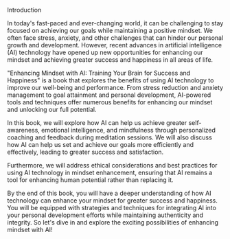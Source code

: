 Introduction

In today's fast-paced and ever-changing world, it can be challenging to stay focused on achieving our goals while maintaining a positive mindset. We often face stress, anxiety, and other challenges that can hinder our personal growth and development. However, recent advances in artificial intelligence (AI) technology have opened up new opportunities for enhancing our mindset and achieving greater success and happiness in all areas of life.

"Enhancing Mindset with AI: Training Your Brain for Success and Happiness" is a book that explores the benefits of using AI technology to improve our well-being and performance. From stress reduction and anxiety management to goal attainment and personal development, AI-powered tools and techniques offer numerous benefits for enhancing our mindset and unlocking our full potential.

In this book, we will explore how AI can help us achieve greater self-awareness, emotional intelligence, and mindfulness through personalized coaching and feedback during meditation sessions. We will also discuss how AI can help us set and achieve our goals more efficiently and effectively, leading to greater success and satisfaction.

Furthermore, we will address ethical considerations and best practices for using AI technology in mindset enhancement, ensuring that AI remains a tool for enhancing human potential rather than replacing it.

By the end of this book, you will have a deeper understanding of how AI technology can enhance your mindset for greater success and happiness. You will be equipped with strategies and techniques for integrating AI into your personal development efforts while maintaining authenticity and integrity. So let's dive in and explore the exciting possibilities of enhancing mindset with AI!
